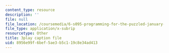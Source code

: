 ```yaml
---
content_type: resource
description: ''
file: null
file_location: /coursemedia/6-s095-programming-for-the-puzzled-january-iap-2018/8956e99f6bef5ae3b5c119c8e34ad413_a1RaIqkdG0c.vtt
file_type: application/x-subrip
resourcetype: Other
title: 3play caption file
uid: 8956e99f-6bef-5ae3-b5c1-19c8e34ad413
---
```

